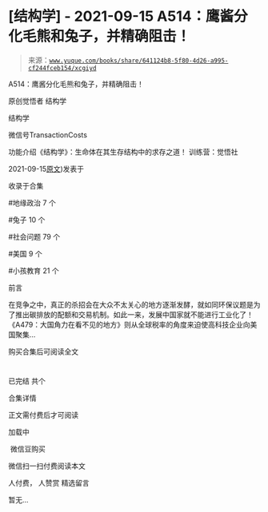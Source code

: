 # [结构学] - 2021-09-15 A514：鹰酱分化毛熊和兔子，并精确阻击！

> 来源：[`www.yuque.com/books/share/641124b8-5f80-4d26-a995-cf244fceb154/xcgiyd`](https://www.yuque.com/books/share/641124b8-5f80-4d26-a995-cf244fceb154/xcgiyd)



A514：鹰酱分化毛熊和兔子，并精确阻击！ 

原创觉悟者 结构学 

结构学 

微信号TransactionCosts 

功能介绍《结构学》：生命体在其生存结构中的求存之道！ 训练营：觉悟社 

2021-09-15[原文](https://mp.weixin.qq.com/s?__biz=MzIzMDYwOTM0Mg==&mid=2247486421&idx=1&sn=c114599b4fd1016c7f539fca526fe91c&chksm=e8b19304dfc61a127301df6303aedbeace66275a179f7db025e56f2326917c273d443eab53e6#rd))发表于 

收录于合集 

#地缘政治 7 个 

#兔子 10 个 

#社会问题 79 个 

#美国 9 个 

#小孩教育 21 个 

前言 

在竞争之中，真正的杀招会在大众不太关心的地方逐渐发酵，就如同环保议题是为了推出碳排放的配额和交易机制。如此一来，发展中国家就不能进行工业化了！《A479：大国角力在看不见的地方》则从全球税率的角度来迫使高科技企业向美国聚集… 

购买合集后可阅读全文 

# 

已完结 共个 

合集详情 

正文需付费后才可阅读 

加载中 

 微信豆购买 

微信扫一扫付费阅读本文 

人付费， 人赞赏 <ne-h3 id="h8ujc" data-lake-id="h8ujc"><ne-heading-ext><ne-heading-anchor></ne-heading-anchor><ne-heading-fold></ne-heading-fold></ne-heading-ext><ne-heading-content>精选留言</ne-heading-content></ne-h3> 

暂无...